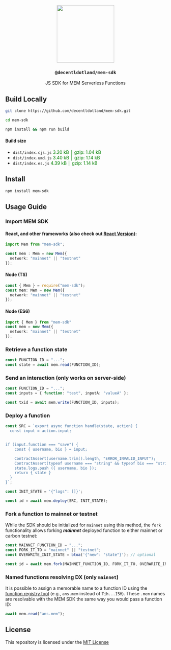 <p align="center">
  <a href="https://mem.tech">
    <img src="https://mem-home.vercel.app/icons/mem/mem-logo-v2.svg" height="180">
  </a>
  <h3 align="center"><code>@decentldotland/mem-sdk</code></h3>
  <p align="center">JS SDK for MEM Serverless Functions</p>
</p>

## Build Locally

```bash
git clone https://github.com/decentldotland/mem-sdk.git

cd mem-sdk

npm install && npm run build
```

#### Build size

- `dist/index.cjs.js` <span style="color:green;">3.20 kB │ gzip: 1.04 kB</span></br>
- `dist/index.umd.js` <span style="color:green;">3.40 kB │ gzip: 1.14 kB</span></br>
- `dist/index.es.js` <span style="color:green;">4.39 kB │ gzip: 1.14 kB</span>

## Install

```bash
npm install mem-sdk
```

## Usage Guide

### Import MEM SDK

#### React, and other frameworks (also check out [React Version](https://github.com/decentldotland/react-mem-api/)):

```ts
import Mem from "mem-sdk";

const mem : Mem = new Mem({
  network: "mainnet" || "testnet"
});
```

#### Node (TS)

```ts
const { Mem } = require("mem-sdk");
const mem: Mem = new Mem({
  network: "mainnet" || "testnet"
});
```

#### Node (ES6)

```ts
import { Mem } from "mem-sdk"
const mem = new Mem({
  network: "mainnet" || "testnet"
});
```

### Retrieve a function state

```ts
const FUNCTION_ID = "...";
const state = await mem.read(FUNCTION_ID);
```

### Send an interaction (only works on server-side)

```ts
const FUNCTION_ID = "...";
const inputs = { function: "test", inputA: "valueA" };

const txid = await mem.write(FUNCTION_ID, inputs);

```

### Deploy a function

```ts
const SRC = `export async function handle(state, action) {
  const input = action.input;


if (input.function === "save") {
    const { username, bio } = input;

    ContractAssert(username.trim().length, "ERROR_INVALID_INPUT");
    ContractAssert(typeof username === "string" && typeof bio === "string");
    state.logs.push ({ username, bio });
    return { state }
  }
}`;

const INIT_STATE = '{"logs": []}';

const id = await mem.deploy(SRC, INIT_STATE);
```

### Fork a function to mainnet or testnet
While the SDK should be initialized for `mainnet` using this method, the `fork` functionality allows forking ***mainnet*** deployed function to either mainnet or carbon testnet:

```ts
const MAINNET_FUNCTION_ID = "...";
const FORK_IT_TO = "mainnet" || "testnet";
const OVERWRITE_INIT_STATE = btoa('{"new": "state"}'); // optional

const id = await mem.fork(MAINNET_FUNCTION_ID, FORK_IT_TO, OVERWRITE_INIT_STATE?);
```

### Named functions resolving DX (only `mainnet`)

It is possible to assign a memorable name to a function ID using the [function registry tool](https://mem.tech/function-registry) (e.g., `ans.mem` instead of `Tih...I5M`). These `.mem` names are resolvable with the MEM SDK the same way you would pass a function ID:

```ts
await mem.read("ans.mem");
```

## License
This repository is licensed under the [MIT License](./LICENSE)
